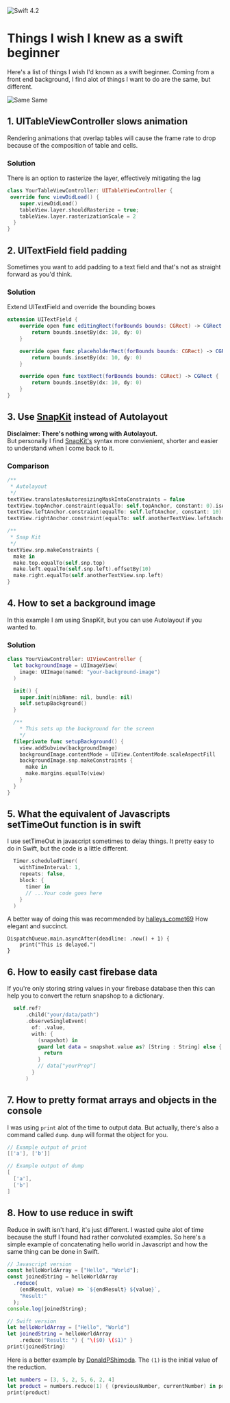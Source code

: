 ![Swift 4.2](https://img.shields.io/badge/Swift-4.2-orange.svg)
# Things I wish I knew as a swift beginner
Here's a list of things I wish I'd known as a swift beginner. Coming from a front end background, I find alot of things I want to do are the same, but different.

![Same Same](https://media.giphy.com/media/C6JQPEUsZUyVq/giphy.gif)

## 1. UITableViewController slows animation
Rendering animations that overlap tables will cause the frame rate to drop because of the composition of table and cells.
### Solution
There is an option to rasterize the layer, effectively mitigating the lag
```swift
class YourTableViewController: UITableViewController {
 override func viewDidLoad() {
    super.viewDidLoad()
    tableView.layer.shouldRasterize = true;
    tableView.layer.rasterizationScale = 2
  }
}
```

## 2. UITextField field padding
Sometimes you want to add padding to a text field and that's not as straight forward as you'd think.
### Solution
Extend UITextField and override the bounding boxes
```swift
extension UITextField {
    override open func editingRect(forBounds bounds: CGRect) -> CGRect {
        return bounds.insetBy(dx: 10, dy: 0)
    }

    override open func placeholderRect(forBounds bounds: CGRect) -> CGRect {
        return bounds.insetBy(dx: 10, dy: 0)
    }

    override open func textRect(forBounds bounds: CGRect) -> CGRect {
        return bounds.insetBy(dx: 10, dy: 0)
    }
}
```

## 3. Use [SnapKit](https://github.com/SnapKit/SnapKit) instead of Autolayout
**Disclaimer: There's nothing wrong with Autolayout.**  
But personally I find [SnapKit's](https://github.com/SnapKit/SnapKit) syntax more convienient, shorter and easier to understand when I come back to it.
### Comparison
```swift
/**
 * Autolayout
 */
textView.translatesAutoresizingMaskIntoConstraints = false
textView.topAnchor.constraint(equalTo: self.topAnchor, constant: 0).isActive = true
textView.leftAnchor.constraint(equalTo: self.leftAnchor, constant: 10).isActive = true
textView.rightAnchor.constraint(equalTo: self.anotherTextView.leftAnchor).isActive = true

/**
 * Snap Kit
 */
textView.snp.makeConstraints {
  make in
  make.top.equalTo(self.snp.top)
  make.left.equalTo(self.snp.left).offsetBy(10)
  make.right.equalTo(self.anotherTextView.snp.left)
}
```

## 4. How to set a background image
In this example I am using SnapKit, but you can use Autolayout if you wanted to.
### Solution
```swift
class YourViewController: UIViewController {
  let backgroundImage = UIImageView(
    image: UIImage(named: "your-background-image")
  )

  init() {
    super.init(nibName: nil, bundle: nil)
    self.setupBackground()
  }

  /**
    * This sets up the background for the screen
    */
  fileprivate func setupBackground() {
    view.addSubview(backgroundImage)
    backgroundImage.contentMode = UIView.ContentMode.scaleAspectFill
    backgroundImage.snp.makeConstraints {
      make in
      make.margins.equalTo(view)
    }
  }
}
```

## 5. What the equivalent of Javascripts setTimeOut function is in swift
I use setTimeOut in javascript sometimes to delay things. It pretty easy to do in Swift, but the code is a little different.
```swift
  Timer.scheduledTimer(
    withTimeInterval: 1,
    repeats: false,
    block: {
      timer in
      // ...Your code goes here
    }
  )
```
A better way of doing this was recommended by [halleys_comet69](https://www.reddit.com/user/halleys_comet69) How elegant and succinct.
```
DispatchQueue.main.asyncAfter(deadline: .now() + 1) {
    print("This is delayed.")
}
``` 

## 6. How to easily cast firebase data
If you're only storing string values in your firebase database then this can help you to convert the return snapshop to a dictionary.
```swift
  self.ref?
      .child("your/data/path")
      .observeSingleEvent(
        of: .value,
        with: {
          (snapshot) in
          guard let data = snapshot.value as? [String : String] else {
            return
          }
          // data["yourProp"]
        }
      )
```

## 7. How to pretty format arrays and objects in the console
I was using `print` alot of the time to output data. But actually, there's also a command called `dump`. `dump` will format the object for you.
```swift
// Example output of print
[['a'], ['b']]

// Example output of dump
[
  ['a'],
  ['b']
]

```

## 8. How to use reduce in swift
Reduce in swift isn't hard, it's just different. I wasted quite alot of time because the stuff I found had rather convoluted examples. So here's a simple example of concatenating hello world in Javascript and how the same thing can be done in Swift.
```javascript
// Javascript version
const helloWorldArray = ["Hello", "World"];
const joinedString = helloWorldArray
  .reduce(
    (endResult, value) => `${endResult} ${value}`,
    "Result:"
  );
console.log(joinedString);
```
```swift
// Swift version
let helloWorldArray = ["Hello", "World"]
let joinedString = helloWorldArray
    .reduce("Result: ") { "\($0) \($1)" }
print(joinedString)
```

Here is a better example by [DonaldPShimoda](https://www.reddit.com/user/DonaldPShimoda). The `(1)` is the initial value of the reduction.
```swift
let numbers = [3, 5, 2, 5, 6, 2, 4]
let product = numbers.reduce(1) { (previousNumber, currentNumber) in previousNumber * currentNumber }
print(product)
```
